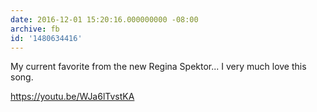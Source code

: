 ```yaml
---
date: 2016-12-01 15:20:16.000000000 -08:00
archive: fb
id: '1480634416'
---
```


My current favorite from the new Regina Spektor... I very much love this song. 

https://youtu.be/WJa6lTvstKA
